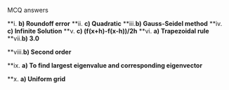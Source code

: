 MCQ answers

 **i. **b) Roundoff error**
**ii. **c) Quadratic**
**iii.**b) Gauss-Seidel method**
**iv. **c) Infinite Solution**
**v.  **c) (f(x+h)-f(x-h))/2h**
**vi. **a) Trapezoidal rule**
**vii.**b) 3.0**

**viii.**b) Second order**

**ix. **a) To find largest eigenvalue and corresponding eigenvector**

**x. **a) Uniform grid**
